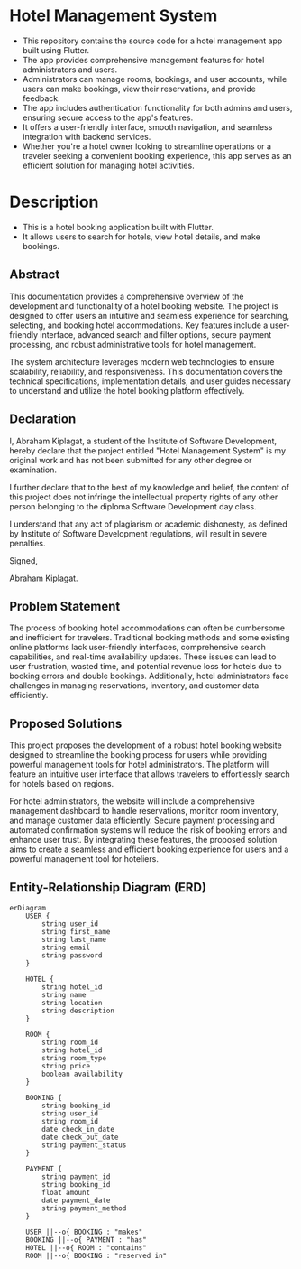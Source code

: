 # Hotel Management System
- This repository contains the source code for a hotel management app built using Flutter.
-  The app provides comprehensive management features for hotel administrators and users.
-  Administrators can manage rooms, bookings, and user accounts, while users can make bookings, view their reservations, and provide feedback.
-  The app includes authentication functionality for both admins and users, ensuring secure access to the app's features.
-  It offers a user-friendly interface, smooth navigation, and seamless integration with backend services.
-   Whether you're a hotel owner looking to streamline operations or a traveler seeking a convenient booking experience, this app serves as an efficient solution for managing hotel activities.
# Description
- This is a hotel booking application built with Flutter.
- It allows users to search for hotels, view hotel details, and make bookings.

## Abstract

This documentation provides a comprehensive overview of the development and functionality of a hotel booking website. The project is designed to offer users an intuitive and seamless experience for searching, selecting, and booking hotel accommodations. Key features include a user-friendly interface, advanced search and filter options, secure payment processing, and robust administrative tools for hotel management.

The system architecture leverages modern web technologies to ensure scalability, reliability, and responsiveness. This documentation covers the technical specifications, implementation details, and user guides necessary to understand and utilize the hotel booking platform effectively.

## Declaration

I, Abraham Kiplagat, a student of the Institute of Software Development, hereby declare that the project entitled "Hotel Management System" is my original work and has not been submitted for any other degree or examination.

I further declare that to the best of my knowledge and belief, the content of this project does not infringe the intellectual property rights of any other person belonging to the diploma Software Development day class.

I understand that any act of plagiarism or academic dishonesty, as defined by Institute of Software Development regulations, will result in severe penalties.

Signed,

Abraham Kiplagat.

## Problem Statement

The process of booking hotel accommodations can often be cumbersome and inefficient for travelers. Traditional booking methods and some existing online platforms lack user-friendly interfaces, comprehensive search capabilities, and real-time availability updates. These issues can lead to user frustration, wasted time, and potential revenue loss for hotels due to booking errors and double bookings. Additionally, hotel administrators face challenges in managing reservations, inventory, and customer data efficiently.

## Proposed Solutions

This project proposes the development of a robust hotel booking website designed to streamline the booking process for users while providing powerful management tools for hotel administrators. The platform will feature an intuitive user interface that allows travelers to effortlessly search for hotels based on regions.

For hotel administrators, the website will include a comprehensive management dashboard to handle reservations, monitor room inventory, and manage customer data efficiently. Secure payment processing and automated confirmation systems will reduce the risk of booking errors and enhance user trust. By integrating these features, the proposed solution aims to create a seamless and efficient booking experience for users and a powerful management tool for hoteliers.

## Entity-Relationship Diagram (ERD)

```mermaid
erDiagram
    USER {
        string user_id
        string first_name
        string last_name
        string email
        string password
    }

    HOTEL {
        string hotel_id
        string name
        string location
        string description
    }

    ROOM {
        string room_id
        string hotel_id
        string room_type
        string price
        boolean availability
    }

    BOOKING {
        string booking_id
        string user_id
        string room_id
        date check_in_date
        date check_out_date
        string payment_status
    }

    PAYMENT {
        string payment_id
        string booking_id
        float amount
        date payment_date
        string payment_method
    }

    USER ||--o{ BOOKING : "makes"
    BOOKING ||--o{ PAYMENT : "has"
    HOTEL ||--o{ ROOM : "contains"
    ROOM ||--o{ BOOKING : "reserved in"
